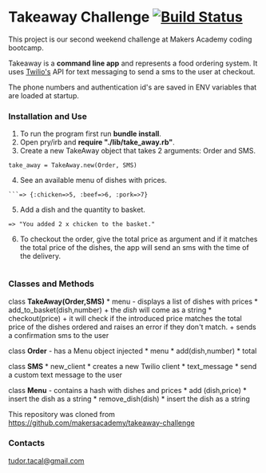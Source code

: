 Takeaway Challenge [![Build Status](https://travis-ci.org/TudorTacal/takeaway-challenge.svg?branch=master)](https://travis-ci.org/TudorTacal/takeaway-challenge)
==================
This project is our second weekend challenge at Makers Academy coding bootcamp.

Takeaway is a **command line app** and represents a food ordering system. It uses [Twilio's](https://www.twilio.com) API for text messaging to send a sms to the user at checkout.

The phone numbers and authentication id's are saved in ENV variables that are loaded at startup.

### Installation and Use

1. To run the program first run **bundle install**.
2. Open pry/irb and **require "./lib/take_away.rb"**.
3. Create a new TakeAway object that takes 2 arguments: Order and SMS.
```
take_away = TakeAway.new(Order, SMS)
```
4. See an available menu of dishes with prices.
```pry(main)> take_away.menu
```=> {:chicken=>5, :beef=>6, :pork=>7}
```
5. Add a dish and the quantity to basket.
```pry(main)> take_away.add_to_basket("chicken",2)
=> "You added 2 x chicken to the basket."
```
6. To checkout the order, give the total price as argument and if it matches the total price of the dishes, the app will send an sms with the time of the delivery.
```take_away.checkout(10)
```

### Classes and Methods
 class **TakeAway(Order,SMS)**
    * menu - displays a list of dishes with prices
    * add_to_basket(dish,number)
        + the *dish* will come as a string
    * checkout(price)
        + it will check if the introduced price matches the total price of the dishes ordered and raises an error if they don't match.
        + sends a confirmation sms to the user

  class **Order** - has a Menu object injected
    * menu
    * add(dish,number)
    * total

  class **SMS**
    * new_client
        * creates a new Twilio client
    * text_message
        * send a custom text message to the user

  class **Menu** - contains a hash with dishes and prices
    * add (dish,price)
        * insert the dish as a string
    * remove_dish(dish)
        * insert the dish as a string

This repository was cloned from https://github.com/makersacademy/takeaway-challenge

### Contacts
tudor.tacal@gmail.com
